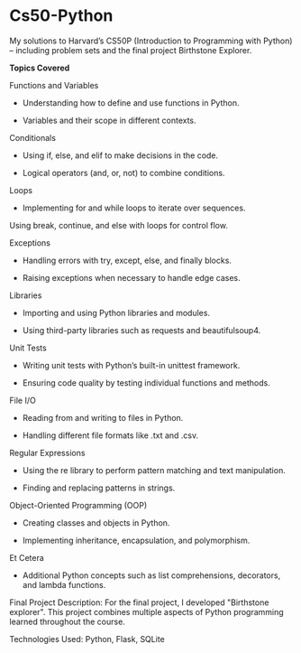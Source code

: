 # Cs50-Python
My solutions to Harvard’s CS50P (Introduction to Programming with Python) – including problem sets and the final project Birthstone Explorer.

**Topics Covered**

Functions and Variables
- Understanding how to define and use functions in Python.

- Variables and their scope in different contexts.

Conditionals
- Using if, else, and elif to make decisions in the code.

- Logical operators (and, or, not) to combine conditions.

Loops
- Implementing for and while loops to iterate over sequences.

Using break, continue, and else with loops for control flow.

Exceptions
- Handling errors with try, except, else, and finally blocks.

- Raising exceptions when necessary to handle edge cases.

Libraries
- Importing and using Python libraries and modules.

- Using third-party libraries such as requests and beautifulsoup4.

Unit Tests
- Writing unit tests with Python’s built-in unittest framework.

- Ensuring code quality by testing individual functions and methods.

File I/O
- Reading from and writing to files in Python.

- Handling different file formats like .txt and .csv.

Regular Expressions
- Using the re library to perform pattern matching and text manipulation.

- Finding and replacing patterns in strings.

Object-Oriented Programming (OOP)
- Creating classes and objects in Python.

- Implementing inheritance, encapsulation, and polymorphism.

Et Cetera
- Additional Python concepts such as list comprehensions, decorators, and lambda functions.

Final Project
          Description: For the final project, I developed "Birthstone explorer". This project combines multiple aspects of Python programming learned throughout the course.

Technologies Used: Python, Flask, SQLite 
